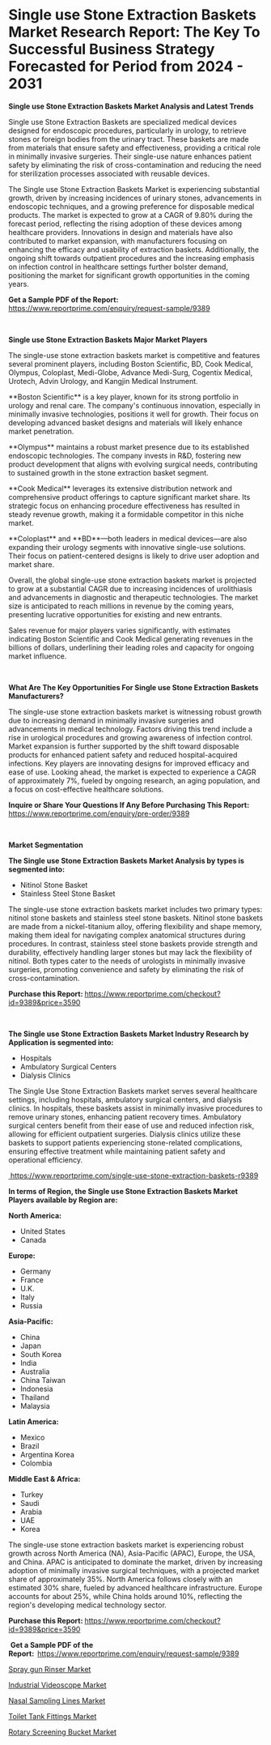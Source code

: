 <p><h1>Single use Stone Extraction Baskets Market Research Report: The Key To Successful Business Strategy Forecasted for Period from 2024 - 2031</h1></p><p><strong>Single use Stone Extraction Baskets Market Analysis and Latest Trends</strong></p>
<p><p>Single use Stone Extraction Baskets are specialized medical devices designed for endoscopic procedures, particularly in urology, to retrieve stones or foreign bodies from the urinary tract. These baskets are made from materials that ensure safety and effectiveness, providing a critical role in minimally invasive surgeries. Their single-use nature enhances patient safety by eliminating the risk of cross-contamination and reducing the need for sterilization processes associated with reusable devices.</p><p>The Single use Stone Extraction Baskets Market is experiencing substantial growth, driven by increasing incidences of urinary stones, advancements in endoscopic techniques, and a growing preference for disposable medical products. The market is expected to grow at a CAGR of 9.80% during the forecast period, reflecting the rising adoption of these devices among healthcare providers. Innovations in design and materials have also contributed to market expansion, with manufacturers focusing on enhancing the efficacy and usability of extraction baskets. Additionally, the ongoing shift towards outpatient procedures and the increasing emphasis on infection control in healthcare settings further bolster demand, positioning the market for significant growth opportunities in the coming years.</p></p>
<p><strong>Get a Sample PDF of the Report:&nbsp;</strong> <a href="https://www.reportprime.com/enquiry/request-sample/9389?utm_campaign=1136&utm_medium=2&utm_source=Github&utm_content=ia&utm_term=18102024&utm_id=single-use-stone-extraction-baskets">https://www.reportprime.com/enquiry/request-sample/9389</a></p>
<p>&nbsp;</p>
<p><strong>Single use Stone Extraction Baskets Major Market Players</strong></p>
<p><p>The single-use stone extraction baskets market is competitive and features several prominent players, including Boston Scientific, BD, Cook Medical, Olympus, Coloplast, Medi-Globe, Advance Medi-Surg, Cogentix Medical, Urotech, Advin Urology, and Kangjin Medical Instrument. </p><p>**Boston Scientific** is a key player, known for its strong portfolio in urology and renal care. The company's continuous innovation, especially in minimally invasive technologies, positions it well for growth. Their focus on developing advanced basket designs and materials will likely enhance market penetration.</p><p>**Olympus** maintains a robust market presence due to its established endoscopic technologies. The company invests in R&D, fostering new product development that aligns with evolving surgical needs, contributing to sustained growth in the stone extraction basket segment.</p><p>**Cook Medical** leverages its extensive distribution network and comprehensive product offerings to capture significant market share. Its strategic focus on enhancing procedure effectiveness has resulted in steady revenue growth, making it a formidable competitor in this niche market.</p><p>**Coloplast** and **BD**—both leaders in medical devices—are also expanding their urology segments with innovative single-use solutions. Their focus on patient-centered designs is likely to drive user adoption and market share.</p><p>Overall, the global single-use stone extraction baskets market is projected to grow at a substantial CAGR due to increasing incidences of urolithiasis and advancements in diagnostic and therapeutic technologies. The market size is anticipated to reach millions in revenue by the coming years, presenting lucrative opportunities for existing and new entrants.</p><p>Sales revenue for major players varies significantly, with estimates indicating Boston Scientific and Cook Medical generating revenues in the billions of dollars, underlining their leading roles and capacity for ongoing market influence.</p></p>
<p>&nbsp;</p>
<p><strong>What Are The Key Opportunities For Single use Stone Extraction Baskets Manufacturers?</strong></p>
<p><p>The single-use stone extraction baskets market is witnessing robust growth due to increasing demand in minimally invasive surgeries and advancements in medical technology. Factors driving this trend include a rise in urological procedures and growing awareness of infection control. Market expansion is further supported by the shift toward disposable products for enhanced patient safety and reduced hospital-acquired infections. Key players are innovating designs for improved efficacy and ease of use. Looking ahead, the market is expected to experience a CAGR of approximately 7%, fueled by ongoing research, an aging population, and a focus on cost-effective healthcare solutions.</p></p>
<p><strong>Inquire or Share Your Questions If Any Before Purchasing This Report:</strong> <a href="https://www.reportprime.com/enquiry/pre-order/9389?utm_campaign=1136&utm_medium=2&utm_source=Github&utm_content=ia&utm_term=18102024&utm_id=single-use-stone-extraction-baskets">https://www.reportprime.com/enquiry/pre-order/9389</a></p>
<p>&nbsp;</p>
<p><strong>Market Segmentation</strong></p>
<p><strong>The Single use Stone Extraction Baskets Market Analysis by types is segmented into:</strong></p>
<p><ul><li>Nitinol Stone Basket</li><li>Stainless Steel Stone Basket</li></ul></p>
<p><p>The single-use stone extraction baskets market includes two primary types: nitinol stone baskets and stainless steel stone baskets. Nitinol stone baskets are made from a nickel-titanium alloy, offering flexibility and shape memory, making them ideal for navigating complex anatomical structures during procedures. In contrast, stainless steel stone baskets provide strength and durability, effectively handling larger stones but may lack the flexibility of nitinol. Both types cater to the needs of urologists in minimally invasive surgeries, promoting convenience and safety by eliminating the risk of cross-contamination.</p></p>
<p><strong>Purchase this Report:&nbsp;</strong><a href="https://www.reportprime.com/checkout?id=9389&price=3590&utm_campaign=1136&utm_medium=2&utm_source=Github&utm_content=ia&utm_term=18102024&utm_id=single-use-stone-extraction-baskets">https://www.reportprime.com/checkout?id=9389&price=3590</a></p>
<p>&nbsp;</p>
<p><strong>The Single use Stone Extraction Baskets Market Industry Research by Application is segmented into:</strong></p>
<p><ul><li>Hospitals</li><li>Ambulatory Surgical Centers</li><li>Dialysis Clinics</li></ul></p>
<p><p>The Single Use Stone Extraction Baskets market serves several healthcare settings, including hospitals, ambulatory surgical centers, and dialysis clinics. In hospitals, these baskets assist in minimally invasive procedures to remove urinary stones, enhancing patient recovery times. Ambulatory surgical centers benefit from their ease of use and reduced infection risk, allowing for efficient outpatient surgeries. Dialysis clinics utilize these baskets to support patients experiencing stone-related complications, ensuring effective treatment while maintaining patient safety and operational efficiency.</p></p>
<p><a href="https://www.reportprime.com/single-use-stone-extraction-baskets-r9389?utm_campaign=1136&utm_medium=2&utm_source=Github&utm_content=ia&utm_term=18102024&utm_id=single-use-stone-extraction-baskets">&nbsp;https://www.reportprime.com/single-use-stone-extraction-baskets-r9389</a></p>
<p><strong>In terms of Region, the Single use Stone Extraction Baskets Market Players available by Region are:</strong></p>
<p>
    <p> <strong> North America: </strong>
        <ul>
            <li>United States</li>
            <li>Canada</li>
        </ul>
        </p> 
    <p> <strong> Europe: </strong>
        <ul>
            <li>Germany</li>
            <li>France</li>
            <li>U.K.</li>
            <li>Italy</li>
            <li>Russia</li>
        </ul>
        </p> 
    <p> <strong> Asia-Pacific: </strong>
        <ul>
            <li>China</li>
            <li>Japan</li>
            <li>South Korea</li>
            <li>India</li>
            <li>Australia</li>
            <li>China Taiwan</li>
            <li>Indonesia</li>
            <li>Thailand</li>
            <li>Malaysia</li>
        </ul>
        </p> 
    <p> <strong> Latin America: </strong>
        <ul>
            <li>Mexico</li>
            <li>Brazil</li>
            <li>Argentina Korea</li>
            <li>Colombia</li>
        </ul>
        </p> 
    <p> <strong> Middle East & Africa: </strong>
        <ul>
            <li>Turkey</li>
            <li>Saudi</li>
            <li>Arabia</li>
            <li>UAE</li>
            <li>Korea</li>
        </ul>
    </p>
    </p>
<p><p>The single-use stone extraction baskets market is experiencing robust growth across North America (NA), Asia-Pacific (APAC), Europe, the USA, and China. APAC is anticipated to dominate the market, driven by increasing adoption of minimally invasive surgical techniques, with a projected market share of approximately 35%. North America follows closely with an estimated 30% share, fueled by advanced healthcare infrastructure. Europe accounts for about 25%, while China holds around 10%, reflecting the region's developing medical technology sector.</p></p>
<p><strong>Purchase this Report: </strong><a href="https://www.reportprime.com/checkout?id=9389&price=3590&utm_campaign=1136&utm_medium=2&utm_source=Github&utm_content=ia&utm_term=18102024&utm_id=single-use-stone-extraction-baskets">https://www.reportprime.com/checkout?id=9389&price=3590</a></p>
<p>&nbsp;<strong>Get a Sample PDF of the Report:&nbsp;&nbsp;</strong><a href="https://www.reportprime.com/enquiry/request-sample/9389?utm_campaign=1136&utm_medium=2&utm_source=Github&utm_content=ia&utm_term=18102024&utm_id=single-use-stone-extraction-baskets">https://www.reportprime.com/enquiry/request-sample/9389</a></p>
<p><strong></strong></p>
<p><p><a href="https://github.com/bricelanl8g/Market-Research-Report-List-1/blob/main/spray-gun-rinser-market.md?utm_campaign=1136&utm_medium=2&utm_source=Github&utm_content=ia&utm_term=18102024&utm_id=single-use-stone-extraction-baskets">Spray gun Rinser Market</a></p><p><a href="https://www.linkedin.com/pulse/analyzing-industrial-videoscope-market-dynamics-growth-drivers-drt9f?utm_campaign=1136&utm_medium=2&utm_source=Github&utm_content=ia&utm_term=18102024&utm_id=single-use-stone-extraction-baskets">Industrial Videoscope Market</a></p><p><a href="https://github.com/lavenaz9fufin/Market-Research-Report-List-1/blob/main/nasal-sampling-lines-market.md?utm_campaign=1136&utm_medium=2&utm_source=Github&utm_content=ia&utm_term=18102024&utm_id=single-use-stone-extraction-baskets">Nasal Sampling Lines Market</a></p><p><a href="https://www.linkedin.com/pulse/global-toilet-tank-fittings-market-opportunities-forecast-mitbe?utm_campaign=1136&utm_medium=2&utm_source=Github&utm_content=ia&utm_term=18102024&utm_id=single-use-stone-extraction-baskets">Toilet Tank Fittings Market</a></p><p><a href="https://issuu.com/reportprime-2/docs/rotary-screening-bucket-market-size_27921b650dd463?utm_campaign=1136&utm_medium=2&utm_source=Github&utm_content=ia&utm_term=18102024&utm_id=single-use-stone-extraction-baskets">Rotary Screening Bucket Market</a></p></p>